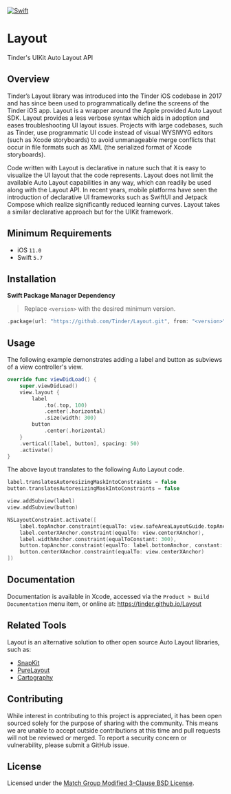[![Swift](https://github.com/Tinder/Layout/actions/workflows/swift.yml/badge.svg)](https://github.com/Tinder/Layout/actions/workflows/swift.yml)

# Layout

Tinder's UIKit Auto Layout API

## Overview

Tinder’s Layout library was introduced into the Tinder iOS codebase in 2017 and has since been used to programmatically define the screens of the Tinder iOS app. Layout is a wrapper around the Apple provided Auto Layout SDK. Layout provides a less verbose syntax which aids in adoption and eases troubleshooting UI layout issues. Projects with large codebases, such as Tinder, use programmatic UI code instead of visual WYSIWYG editors (such as Xcode storyboards) to avoid unmanageable merge conflicts that occur in file formats such as XML (the serialized format of Xcode storyboards).

Code written with Layout is declarative in nature such that it is easy to visualize the UI layout that the code represents. Layout does not limit the available Auto Layout capabilities in any way, which can readily be used along with the Layout API. In recent years, mobile platforms have seen the introduction of declarative UI frameworks such as SwiftUI and Jetpack Compose which realize significantly reduced learning curves. Layout takes a similar declarative approach but for the UIKit framework.

## Minimum Requirements

- iOS `11.0`
- Swift `5.7`

## Installation

**Swift Package Manager Dependency**

> Replace `<version>` with the desired minimum version.

```swift
.package(url: "https://github.com/Tinder/Layout.git", from: "<version>")
```

## Usage

The following example demonstrates adding a label and button as subviews of a view controller's view.

```swift
override func viewDidLoad() {
    super.viewDidLoad()
    view.layout {
        label
            .to(.top, 100)
            .center(.horizontal)
            .size(width: 300)
        button
            .center(.horizontal)
    }
    .vertical([label, button], spacing: 50)
    .activate()
}
```

The above layout translates to the following Auto Layout code.

```swift
label.translatesAutoresizingMaskIntoConstraints = false
button.translatesAutoresizingMaskIntoConstraints = false

view.addSubview(label)
view.addSubview(button)

NSLayoutConstraint.activate([
    label.topAnchor.constraint(equalTo: view.safeAreaLayoutGuide.topAnchor, constant: 100),
    label.centerXAnchor.constraint(equalTo: view.centerXAnchor),
    label.widthAnchor.constraint(equalToConstant: 300),
    button.topAnchor.constraint(equalTo: label.bottomAnchor, constant: 50),
    button.centerXAnchor.constraint(equalTo: view.centerXAnchor)
])
```

## Documentation

Documentation is available in Xcode, accessed via the `Product > Build Documentation` menu item, or online at: https://tinder.github.io/Layout

## Related Tools

Layout is an alternative solution to other open source Auto Layout libraries, such as:

- [SnapKit](https://github.com/SnapKit/SnapKit)
- [PureLayout](https://github.com/PureLayout/PureLayout)
- [Cartography](https://github.com/robb/Cartography)

## Contributing

While interest in contributing to this project is appreciated, it has been open sourced solely for the purpose of sharing with the community. This means we are unable to accept outside contributions at this time and pull requests will not be reviewed or merged. To report a security concern or vulnerability, please submit a GitHub issue.

## License

Licensed under the [Match Group Modified 3-Clause BSD License](https://github.com/Tinder/Layout/blob/main/LICENSE).
